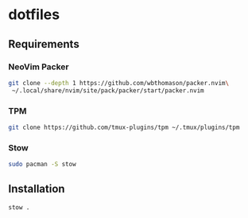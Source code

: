 # dotfiles

## Requirements

### NeoVim Packer

```sh
git clone --depth 1 https://github.com/wbthomason/packer.nvim\
 ~/.local/share/nvim/site/pack/packer/start/packer.nvim
```

### TPM

```sh
git clone https://github.com/tmux-plugins/tpm ~/.tmux/plugins/tpm
```

### Stow

```sh
sudo pacman -S stow
```

## Installation

```sh
stow .
```

